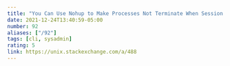 ```yaml
---
title: "You Can Use Nohup to Make Processes Not Terminate When Session Disconnects"
date: 2021-12-24T13:40:59-05:00
number: 92
aliases: ["/92"]
tags: [cli, sysadmin]
rating: 5
link: https://unix.stackexchange.com/a/488
---
```


